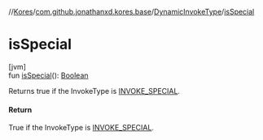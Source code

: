 //[Kores](../../../index.md)/[com.github.jonathanxd.kores.base](../index.md)/[DynamicInvokeType](index.md)/[isSpecial](is-special.md)

# isSpecial

[jvm]\
fun [isSpecial](is-special.md)(): [Boolean](https://kotlinlang.org/api/latest/jvm/stdlib/kotlin/-boolean/index.html)

Returns true if the InvokeType is [INVOKE_SPECIAL](-i-n-v-o-k-e_-s-p-e-c-i-a-l/index.md).

#### Return

True if the InvokeType is [INVOKE_SPECIAL](-i-n-v-o-k-e_-s-p-e-c-i-a-l/index.md).
